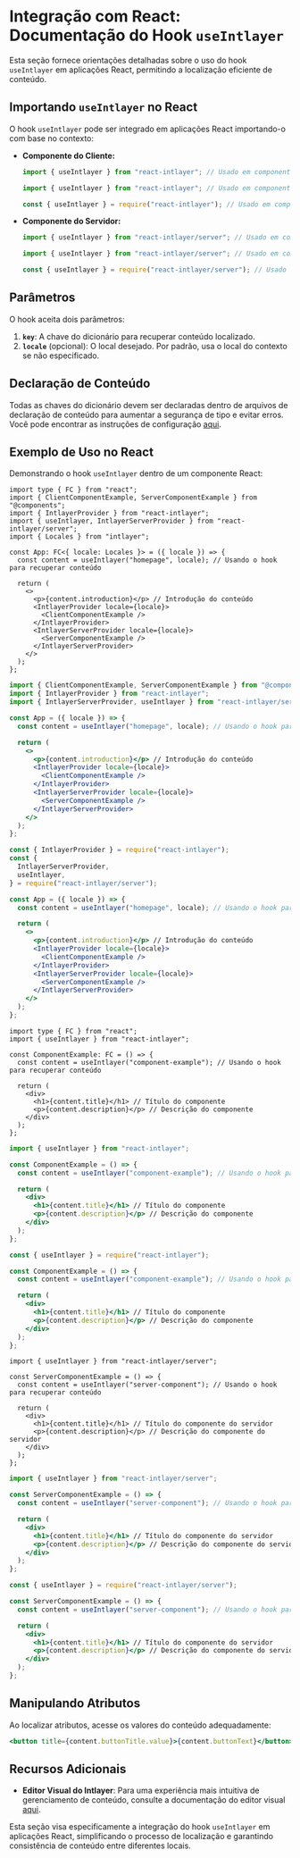 # Integração com React: Documentação do Hook `useIntlayer`

Esta seção fornece orientações detalhadas sobre o uso do hook `useIntlayer` em aplicações React, permitindo a localização eficiente de conteúdo.

## Importando `useIntlayer` no React

O hook `useIntlayer` pode ser integrado em aplicações React importando-o com base no contexto:

- **Componente do Cliente:**

  ```typescript codeFormat="typescript"
  import { useIntlayer } from "react-intlayer"; // Usado em componentes React do lado do cliente
  ```

  ```javascript codeFormat="esm"
  import { useIntlayer } from "react-intlayer"; // Usado em componentes React do lado do cliente
  ```

  ```javascript codeFormat="commonjs"
  const { useIntlayer } = require("react-intlayer"); // Usado em componentes React do lado do cliente
  ```

- **Componente do Servidor:**

  ```typescript codeFormat="commonjs"
  import { useIntlayer } from "react-intlayer/server"; // Usado em componentes React do lado do servidor
  ```

  ```javascript codeFormat="esm"
  import { useIntlayer } from "react-intlayer/server"; // Usado em componentes React do lado do servidor
  ```

  ```javascript codeFormat="commonjs"
  const { useIntlayer } = require("react-intlayer/server"); // Usado em componentes React do lado do servidor
  ```

## Parâmetros

O hook aceita dois parâmetros:

1. **`key`**: A chave do dicionário para recuperar conteúdo localizado.
2. **`locale`** (opcional): O local desejado. Por padrão, usa o local do contexto se não especificado.

## Declaração de Conteúdo

Todas as chaves do dicionário devem ser declaradas dentro de arquivos de declaração de conteúdo para aumentar a segurança de tipo e evitar erros. Você pode encontrar as instruções de configuração [aqui](https://github.com/aymericzip/intlayer/blob/main/docs/pt/dictionary/get_started.md).

## Exemplo de Uso no React

Demonstrando o hook `useIntlayer` dentro de um componente React:

```tsx fileName="src/app.tsx" codeFormat="typescript"
import type { FC } from "react";
import { ClientComponentExample, ServerComponentExample } from "@components";
import { IntlayerProvider } from "react-intlayer";
import { useIntlayer, IntlayerServerProvider } from "react-intlayer/server";
import { Locales } from "intlayer";

const App: FC<{ locale: Locales }> = ({ locale }) => {
  const content = useIntlayer("homepage", locale); // Usando o hook para recuperar conteúdo

  return (
    <>
      <p>{content.introduction}</p> // Introdução do conteúdo
      <IntlayerProvider locale={locale}>
        <ClientComponentExample />
      </IntlayerProvider>
      <IntlayerServerProvider locale={locale}>
        <ServerComponentExample />
      </IntlayerServerProvider>
    </>
  );
};
```

```jsx fileName="src/app.mjx" codeFormat="esm"
import { ClientComponentExample, ServerComponentExample } from "@components";
import { IntlayerProvider } from "react-intlayer";
import { IntlayerServerProvider, useIntlayer } from "react-intlayer/server";

const App = ({ locale }) => {
  const content = useIntlayer("homepage", locale); // Usando o hook para recuperar conteúdo

  return (
    <>
      <p>{content.introduction}</p> // Introdução do conteúdo
      <IntlayerProvider locale={locale}>
        <ClientComponentExample />
      </IntlayerProvider>
      <IntlayerServerProvider locale={locale}>
        <ServerComponentExample />
      </IntlayerServerProvider>
    </>
  );
};
```

```jsx fileName="src/app.csx" codeFormat="commonjs"
const { IntlayerProvider } = require("react-intlayer");
const {
  IntlayerServerProvider,
  useIntlayer,
} = require("react-intlayer/server");

const App = ({ locale }) => {
  const content = useIntlayer("homepage", locale); // Usando o hook para recuperar conteúdo

  return (
    <>
      <p>{content.introduction}</p> // Introdução do conteúdo
      <IntlayerProvider locale={locale}>
        <ClientComponentExample />
      </IntlayerProvider>
      <IntlayerServerProvider locale={locale}>
        <ServerComponentExample />
      </IntlayerServerProvider>
    </>
  );
};
```

```tsx fileName="src/components/ComponentExample.tsx" codeFormat="typescript"
import type { FC } from "react";
import { useIntlayer } from "react-intlayer";

const ComponentExample: FC = () => {
  const content = useIntlayer("component-example"); // Usando o hook para recuperar conteúdo

  return (
    <div>
      <h1>{content.title}</h1> // Título do componente
      <p>{content.description}</p> // Descrição do componente
    </div>
  );
};
```

```jsx fileName="src/components/ComponentExample.mjx" codeFormat="esm"
import { useIntlayer } from "react-intlayer";

const ComponentExample = () => {
  const content = useIntlayer("component-example"); // Usando o hook para recuperar conteúdo

  return (
    <div>
      <h1>{content.title}</h1> // Título do componente
      <p>{content.description}</p> // Descrição do componente
    </div>
  );
};
```

```jsx fileName="src/components/ComponentExample.csx" codeFormat="commonjs"
const { useIntlayer } = require("react-intlayer");

const ComponentExample = () => {
  const content = useIntlayer("component-example"); // Usando o hook para recuperar conteúdo

  return (
    <div>
      <h1>{content.title}</h1> // Título do componente
      <p>{content.description}</p> // Descrição do componente
    </div>
  );
};
```

```tsx fileName="src/components/ServerComponentExample.tsx" codeFormat="typescript"
import { useIntlayer } from "react-intlayer/server";

const ServerComponentExample = () => {
  const content = useIntlayer("server-component"); // Usando o hook para recuperar conteúdo

  return (
    <div>
      <h1>{content.title}</h1> // Título do componente do servidor
      <p>{content.description}</p> // Descrição do componente do servidor
    </div>
  );
};
```

```jsx fileName="src/components/ServerComponentExample.mjx" codeFormat="esm"
import { useIntlayer } from "react-intlayer/server";

const ServerComponentExample = () => {
  const content = useIntlayer("server-component"); // Usando o hook para recuperar conteúdo

  return (
    <div>
      <h1>{content.title}</h1> // Título do componente do servidor
      <p>{content.description}</p> // Descrição do componente do servidor
    </div>
  );
};
```

```jsx fileName="src/components/ServerComponentExample.csx" codeFormat="commonjs"
const { useIntlayer } = require("react-intlayer/server");

const ServerComponentExample = () => {
  const content = useIntlayer("server-component"); // Usando o hook para recuperar conteúdo

  return (
    <div>
      <h1>{content.title}</h1> // Título do componente do servidor
      <p>{content.description}</p> // Descrição do componente do servidor
    </div>
  );
};
```

## Manipulando Atributos

Ao localizar atributos, acesse os valores do conteúdo adequadamente:

```jsx
<button title={content.buttonTitle.value}>{content.buttonText}</button> // Utilizando título local
```

## Recursos Adicionais

- **Editor Visual do Intlayer**: Para uma experiência mais intuitiva de gerenciamento de conteúdo, consulte a documentação do editor visual [aqui](https://github.com/aymericzip/intlayer/blob/main/docs/pt/intlayer_editor.md).

Esta seção visa especificamente a integração do hook `useIntlayer` em aplicações React, simplificando o processo de localização e garantindo consistência de conteúdo entre diferentes locais.

